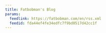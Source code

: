 ```yaml
---
title: Fatbobman's Blog
params:
  feedlink: https://fatbobman.com/en/rss.xml
  feedid: fda44ef4fe34edfc7f9bd0517d42cc1f
---
```

